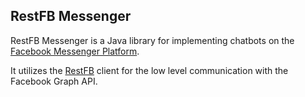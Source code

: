 ## RestFB Messenger

RestFB Messenger is a Java library for implementing chatbots on the 
[Facebook Messenger Platform](https://developers.facebook.com/docs/messenger-platform).

It utilizes the [RestFB](http://restfb.com) client for the low level communication with the Facebook Graph API.
